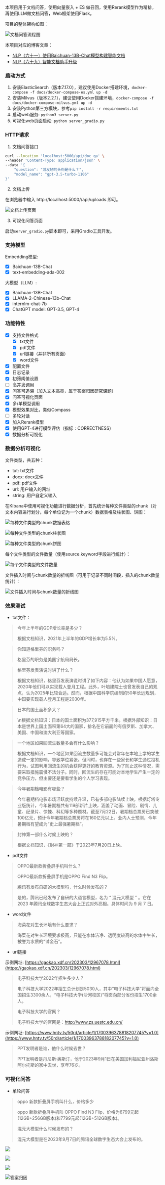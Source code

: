 本项目用于文档问答，使用向量嵌入 + ES 做召回，使用Rerank模型作为精排，再使用LLM做文档问答，Web框架使用Flask。

项目的整体架构如图：

![文档问答流程图](https://percent4.github.io/img/nlp60_5.jpeg)

本项目对应的博客文章：

- [NLP（六十一）使用Baichuan-13B-Chat模型构建智能文档](https://mp.weixin.qq.com/s?__biz=MzU2NTYyMDk5MQ==&mid=2247485425&idx=1&sn=bd85ddfce82d77ceec5a66cb96835400&chksm=fcb9be61cbce37773109f9703c2b6c4256d5037c8bf4497dfb9ad0f296ce0ee4065255954c1c&token=28280910&lang=zh_CN#rd)
- [NLP（六十九）智能文档助手升级](https://mp.weixin.qq.com/s?__biz=MzU2NTYyMDk5MQ==&mid=2247485609&idx=1&sn=f8337b4822b1cdf95a586af6097ef288&chksm=fcb9b139cbce382f735e4c119ade8084067cde0482910c72767f36a29e7291385cbe6dfbd6a9&payreadticket=HJFJOt_DfmG3B-dmlm1HgcVHJP-S_fXfPwCpOqO05uqaij4NU-vn7HEWnzwgujoFA7BiQh8#rd)

### 启动方式

1. 安装ElasticSearch（版本7.17.0），建议使用Docker搭建环境，```docker-compose -f docs/docker-compose-es.yml up -d```
2. 安装Milvus（版本2.2.1），建议使用Docker搭建环境，```docker-compose -f docs/docker-compose-milvus.yml up -d```
3. 安装Python第三方模块，参考`pip install -r requirements.txt`
4. 启动web服务: `python3 server.py`
5. 可视化web页面启动: `python server_gradio.py`

### HTTP请求

1. 文档问答接口

```bash
curl --location 'localhost:5000/api/doc_qa' \
--header 'Content-Type: application/json' \
--data '{
    "question": "戚发轫的头衔是什么？",
    "model_name": "gpt-3.5-turbo-1106"
}'
```

2. 文档上传

在浏览器中输入 http://localhost:5000//api/uploads 即可。

![文档上传页面](https://s2.loli.net/2023/12/21/3f5p7hWwRtogsyL.png)

3. 可视化问答页面

启动`server_gradio.py`脚本即可，采用Gradio工具开发。

### 支持模型

Embedding模型:

- [x] Baichuan-13B-Chat
- [x] text-embedding-ada-002

大模型（LLM）:

- [x] Baichuan-13B-Chat
- [x] LLAMA-2-Chinese-13b-Chat
- [x] internlm-chat-7b
- [x] ChatGPT model: GPT-3.5, GPT-4

### 功能特性

- [x] 支持文件格式
    - [x] txt文件
    - [x] pdf文件
    - [x] url链接（并非所有页面）
    - [x] word文件
- [x] 配置文件
- [x] 日志记录
- [x] 初筛阈值设置
- [ ] 高并发调用
- [x] 问答可追溯（加入文本高亮，属于答案归因研究课题）
- [x] 问答可视化页面
- [x] 多/单模型调用
- [x] 模型效果对比，类似Compass
- [ ] 多轮对话
- [x] 加入Rerank模型
- [x] 使用GPT-4进行模型评估（指标：CORRECTNESS）
- [x] 数据分析可视化

### 数据分析可视化

文件类型，共五种：

- txt: txt文件
- docx: docx文件
- pdf: pdf文件
- url: 用户输入的网址
- string: 用户自定义输入

在Kibana中使用可视化功能进行数据分析，首先统计每种文件类型的chunk（对文本内容进行划分，每个单位记为一个chunk）数据表格及柱状图、饼图：

![每种文件类型的chunk数据表格](https://s2.loli.net/2023/12/21/gSIFsClVfYJjch6.png)

![每种文件类型的chunk柱状图](https://s2.loli.net/2023/12/21/cXIglSrNWubDQwn.png)

![每种文件类型的chunk饼图](https://s2.loli.net/2023/12/21/kTY2mP6vcr5DKax.png)

每个文件类型的文件数量（使用source.keyword字段进行统计）：

![每个文件类型的文件数量](https://s2.loli.net/2023/12/21/fyQgkeG52AIx4W9.png)

文件插入时间与chunk数量的折线图（可用于记录不同时间段，插入的chunk数量统计）：

![文件插入时间与chunk数量的折线图](https://s2.loli.net/2023/12/21/d9IJatvEYi7P38W.png)

### 效果测试

- txt文件：

> 今年上半年的GDP增长率是多少？
> 
> 根据文档知识，2021年上半年的GDP增长率为5.5%。

> 你知道格里芬的职务吗？
> 
> 格里芬的职务是美国宇航局局长。

> 格里芬发表演说时讲了什么？
> 
> 根据文档知识，格里芬发表演说时讲了如下内容：他认为如果中国人愿意，2020年他们可以实现载人登月工程。此外，叶培建院士也曾发表自己的观点，认为2025年比较合适。然而，根据中国科学院编制的50年长远规划，中国要实现载人登月工程是2030年。

> 日本的国土面积多大？
> 
> \n根据文档知识：日本的国土面积为377,915平方千米。根据外部知识：日本是世界上国土面积第64大的国家，排名在它前面的有俄罗斯、加拿大、美国、中国和澳大利亚等国家。

> 一个地区如果回流生数量多会有什么影响？
> 
> 根据文档知识，一个地区如果回流生数量多可能会对常年在本地上学的学生造成一定的影响，导致学位紧张。但同时，也存在一些家长和学生通过投机行为，试图利用回流生的机会获得更好的教育资源。为了防止这种情况，需要采取措施震慑不法分子。同时，回流生的存在可能对本地学生产生一定的竞争压力，但主要还是要看学生的个人学习表现。

> 今年暑期档电影有哪些？
> 
> 今年暑期档电影市场活跃度持续升温，已有多部电影陆续上映。根据灯塔专业版统计，今年暑期档共有119部新片上映，涵盖了动画、冒险、剧情、儿童、纪录片、惊悚、科幻等多种题材。截至7月22日，暑期档总票房已突破100亿元，预计今年暑期档总票房将在160亿元以上。业内人士预测，今年暑期档有望成为“史上最强暑期档”。

> 封神第一部什么时候上映的？
> 
> 根据文档知识，《封神第一部》于2023年7月20日上映。


- pdf文件

> OPPO最新款折叠屏手机叫什么？
> 
> OPPO最新款折叠屏手机是OPPO Find N3 Flip。
> 
> 腾讯有发布自研的大模型吗，什么时候发布的？
> 
> 是的，腾讯已经发布了自研的大语言模型，名为 “ 混元大模型 ” 。它在 2023 年腾讯全球数字生态大会上正式对外亮相。具体时间为 9 月 7 日。

- word文件

> 海菜花对生长环境有什么要求？
> 
> 海菜花对生长环境要求极高，只能在水体洁净、透明度较高的水体中生长，被誉为水质的“试金石”。

- url链接

示例网址: [https://gaokao.xdf.cn/202303/12967078.html](https://gaokao.xdf.cn/202303/12967078.html)

> 电子科技大学2022年招生多少人？
> 
> 电子科技大学2022年招生总计划是5030人，其中“电子科技大学”将面向全国招生3300余人，“电子科技大学(沙河校区)”将面向部分省份招生1700余人。
> 
> 电子科技大学的官网？
> 
> 电子科技大学的官网是：http://www.zs.uestc.edu.cn/

示例网址: [https://www.hntv.tv/50rd/article/1/1700396378818207745?v=1.0](https://www.hntv.tv/50rd/article/1/1700396378818207745?v=1.0)

> PPT发明者是谁，他什么时候去世？
> 
> PPT发明者是丹尼斯·奥斯汀，他于2023年9月1日在美国加利福尼亚州洛斯阿尔托斯的家中去世，享年76岁。


### 可视化问答

- 单轮问答

> oppo 新款折叠屏手机叫什么，价格多少
> 
> oppo 新款折叠屏手机叫 OPPO Find N3 Flip，价格为6799元起(12GB+256GB版本)和7799元起(12GB+512GB版本)。
> 
> 混元大模型什么时候发布的？
> 
> 混元大模型是在2023年9月7日的腾讯全球数字生态大会上发布的。

![](https://s2.loli.net/2023/09/09/bGpvOTNHraePX1E.png)

![](https://s2.loli.net/2023/09/09/1IREmDQJqvsK9NG.png)

![](https://s2.loli.net/2023/09/09/CF8dx4wgEakt6Lz.png)

![答案归因](https://s2.loli.net/2023/09/09/zMeEg5nwmPZschj.png)
